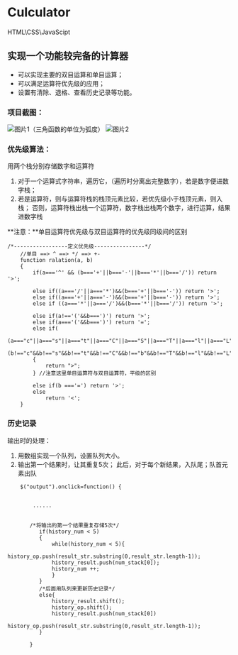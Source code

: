 # Culculator
HTML\CSS\JavaScipt
## 实现一个功能较完备的计算器
- 可以实现主要的双目运算和单目运算；
- 可以满足运算符优先级的应用；
- 设置有清除、退格、查看历史记录等功能。

### 项目截图：
![图片1（三角函数的单位为弧度）](https://github.com/KenelmQLH/WebCalculator/raw/master/Calculator/cal_1.png)
![图片2](https://github.com/KenelmQLH/WebCalculator/raw/master/Calculator/cal_2.png)

### 优先级算法：
用两个栈分别存储数字和运算符
1. 对于一个运算式字符串，遍历它，（遍历时分离出完整数字），若是数字便进数字栈；
2. 若是运算符，则与运算符栈的栈顶元素比较，若优先级小于栈顶元素，则入栈；
否则，运算符栈出栈一个运算符，数字栈出栈两个数字，进行运算，结果进数字栈

**注意：**单目运算符优先级与双目运算符的优先级同级间的区别
```
/*-----------------定义优先级----------------*/
    //单目 ==> ^ ==> */ ==> +-
    function ralation(a, b)
    {
        if(a==='^' && (b==='+'||b==='-'||b==='*'||b==='/')) return '>';

        else if((a==='/'||a==='*')&&(b==='+'||b==='-')) return '>';
        else if((a==='+'||a==='-')&&(b==='+'||b==='-')) return '>';
        else if ((a==='*'||a==='/')&&(b==='*'||b==='/')) return '>';

        else if(a!=='('&&b===')') return '>';
        else if(a==='('&&b===')') return '=';
        else if(
            (a==="c"||a==="s"||a==="t"||a==="C"||a==="S"||a==="T"||a==="l"||a==="L"||a==="Q")&&
            (b!=="c"&&b!=="s"&&b!=="t"&&b!=="C"&&b!=="b"&&b!=="T"&&b!=="l"&&b!=="L"&&b!=="Q"))
        {
            return ">";
        } //注意这里单目运算符与双目运算符，平级的区别

        else if(b ==='=') return '>';
        else
            return '<';
    }
```
    
### 历史记录 
输出时的处理：
1. 用数组实现一个队列，设置队列大小。
2. 输出第一个结果时，让其重复5次；
此后，对于每个新结果，入队尾；队首元素出队
```
    $("output").onclick=function() {
    
    
        ......


       /*将输出的第一个结果重复存储5次*/
          if(history_num < 5)
          {
              while(history_num < 5){
              history_op.push(result_str.substring(0,result_str.length-1));
              history_result.push(num_stack[0]);
              history_num ++;
              }
          }
          /*后面用队列来更新历史记录*/
          else{
              history_result.shift();
              history_op.shift();
              history_result.push(num_stack[0])
              history_op.push(result_str.substring(0,result_str.length-1));
          }
          
       }
```
